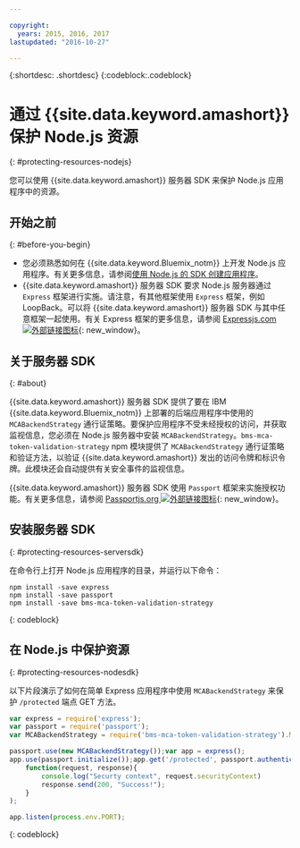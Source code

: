 ```yaml
---

copyright:
  years: 2015, 2016, 2017
lastupdated: "2016-10-27"

---
```


{:shortdesc: .shortdesc} 
{:codeblock:.codeblock}

# 通过 {{site.data.keyword.amashort}} 保护 Node.js 资源
{: #protecting-resources-nodejs}


您可以使用 {{site.data.keyword.amashort}} 服务器 SDK 来保护 Node.js 应用程序中的资源。

## 开始之前
{: #before-you-begin}

* 您必须熟悉如何在 {{site.data.keyword.Bluemix_notm}} 上开发 Node.js 应用程序。有关更多信息，请参阅[使用 Node.js 的 SDK 创建应用程序](https://console.{DomainName}/docs/runtimes/nodejs/index.html#nodejs_runtime)。
* {{site.data.keyword.amashort}} 服务器 SDK 要求 Node.js 服务器通过 `Express` 框架进行实施。请注意，有其他框架使用 `Express` 框架，例如 LoopBack。可以将 {{site.data.keyword.amashort}} 服务器 SDK 与其中任意框架一起使用。有关 Express 框架的更多信息，请参阅 [Expressjs.com ![外部链接图标](../../icons/launch-glyph.svg "外部链接图标")](http://expressjs.com/ "外部链接图标"){: new_window}。

## 关于服务器 SDK
{: #about}

{{site.data.keyword.amashort}} 服务器 SDK 提供了要在 IBM {{site.data.keyword.Bluemix_notm}} 上部署的后端应用程序中使用的 `MCABackendStrategy` 通行证策略。要保护应用程序不受未经授权的访问，并获取监视信息，您必须在 Node.js 服务器中安装 `MCABackendStrategy`。`bms-mca-token-validation-strategy` npm 模块提供了 `MCABackendStrategy` 通行证策略和验证方法，以验证 {{site.data.keyword.amashort}} 发出的访问令牌和标识令牌。此模块还会自动提供有关安全事件的监视信息。

{{site.data.keyword.amashort}} 服务器 SDK 使用 `Passport` 框架来实施授权功能。有关更多信息，请参阅 [Passportjs.org ![外部链接图标](../../icons/launch-glyph.svg "外部链接图标")](http://passportjs.org/ "外部链接图标"){: new_window}。

## 安装服务器 SDK
{: #protecting-resources-serversdk}

在命令行上打开 Node.js 应用程序的目录，并运行以下命令：

```
npm install -save express
npm install -save passport
npm install -save bms-mca-token-validation-strategy
```
{: codeblock}

## 在 Node.js 中保护资源
{: #protecting-resources-nodesdk}

以下片段演示了如何在简单 Express 应用程序中使用 `MCABackendStrategy` 来保护 `/protected` 端点 GET 方法。

```JavaScript
var express = require('express');
var passport = require('passport');
var MCABackendStrategy = require('bms-mca-token-validation-strategy').MCABackendStrategy;

passport.use(new MCABackendStrategy());var app = express();
app.use(passport.initialize());app.get('/protected', passport.authenticate('mca-backend-strategy', {session: false }),
    function(request, response){
		console.log("Securty context", request.securityContext)    
		response.send(200, "Success!");
    }
);

app.listen(process.env.PORT);
```
{: codeblock}

